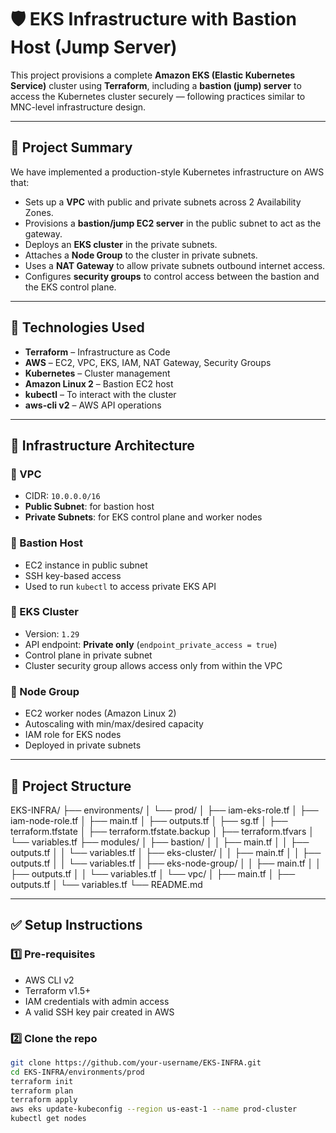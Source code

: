 # 🛡️ EKS Infrastructure with Bastion Host (Jump Server)

This project provisions a complete **Amazon EKS (Elastic Kubernetes Service)** cluster using **Terraform**, including a **bastion (jump) server** to access the Kubernetes cluster securely — following practices similar to MNC-level infrastructure design.

---

## 📌 Project Summary

We have implemented a production-style Kubernetes infrastructure on AWS that:

- Sets up a **VPC** with public and private subnets across 2 Availability Zones.
- Provisions a **bastion/jump EC2 server** in the public subnet to act as the gateway.
- Deploys an **EKS cluster** in the private subnets.
- Attaches a **Node Group** to the cluster in private subnets.
- Uses a **NAT Gateway** to allow private subnets outbound internet access.
- Configures **security groups** to control access between the bastion and the EKS control plane.

---

## 🔧 Technologies Used

- **Terraform** – Infrastructure as Code
- **AWS** – EC2, VPC, EKS, IAM, NAT Gateway, Security Groups
- **Kubernetes** – Cluster management
- **Amazon Linux 2** – Bastion EC2 host
- **kubectl** – To interact with the cluster
- **aws-cli v2** – AWS API operations

---

## 🧱 Infrastructure Architecture

### 🔹 VPC
- CIDR: `10.0.0.0/16`
- **Public Subnet**: for bastion host
- **Private Subnets**: for EKS control plane and worker nodes

### 🔹 Bastion Host
- EC2 instance in public subnet
- SSH key-based access
- Used to run `kubectl` to access private EKS API

### 🔹 EKS Cluster
- Version: `1.29`
- API endpoint: **Private only** (`endpoint_private_access = true`)
- Control plane in private subnet
- Cluster security group allows access only from within the VPC

### 🔹 Node Group
- EC2 worker nodes (Amazon Linux 2)
- Autoscaling with min/max/desired capacity
- IAM role for EKS nodes
- Deployed in private subnets

---

## 📁 Project Structure

EKS-INFRA/
├── environments/
│   └── prod/
│       ├── iam-eks-role.tf
│       ├── iam-node-role.tf
│       ├── main.tf
│       ├── outputs.tf
│       ├── sg.tf
│       ├── terraform.tfstate
│       ├── terraform.tfstate.backup
│       ├── terraform.tfvars
│       └── variables.tf
├── modules/
│   ├── bastion/
│   │   ├── main.tf
│   │   ├── outputs.tf
│   │   └── variables.tf
│   ├── eks-cluster/
│   │   ├── main.tf
│   │   ├── outputs.tf
│   │   └── variables.tf
│   ├── eks-node-group/
│   │   ├── main.tf
│   │   ├── outputs.tf
│   │   └── variables.tf
│   └── vpc/
│       ├── main.tf
│       ├── outputs.tf
│       └── variables.tf
└── README.md

---

## ✅ Setup Instructions

### 1️⃣ Pre-requisites

- AWS CLI v2
- Terraform v1.5+
- IAM credentials with admin access
- A valid SSH key pair created in AWS

### 2️⃣ Clone the repo
```bash
git clone https://github.com/your-username/EKS-INFRA.git
cd EKS-INFRA/environments/prod
terraform init
terraform plan
terraform apply
aws eks update-kubeconfig --region us-east-1 --name prod-cluster
kubectl get nodes
